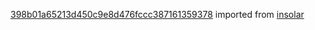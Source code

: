 [398b01a65213d450c9e8d476fccc387161359378](https://github.com/insolar/insolar/commit/398b01a65213d450c9e8d476fccc387161359378) imported from [insolar](https://github.com/insolar/insolar)
